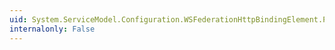```yaml
---
uid: System.ServiceModel.Configuration.WSFederationHttpBindingElement.PrivacyNoticeAt
internalonly: False
---
```

